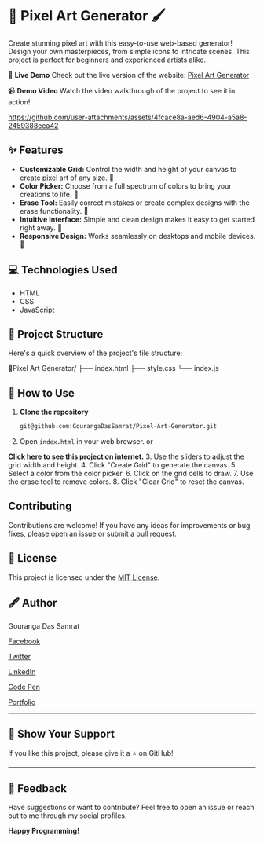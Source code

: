 # 🎨 Pixel Art Generator 🖌️

Create stunning pixel art with this easy-to-use web-based generator!  Design your own masterpieces, from simple icons to intricate scenes.  This project is perfect for beginners and experienced artists alike.

🌟 **Live Demo**
Check out the live version of the website: [Pixel Art  Generator](https://pixel-art-generator-liart.vercel.app/)

📹 **Demo Video**
Watch the video walkthrough of the project to see it in action!

https://github.com/user-attachments/assets/4fcace8a-aed6-4904-a5a8-2459388eea42



## ✨ Features

*   **Customizable Grid:**  Control the width and height of your canvas to create pixel art of any size. 📏
*   **Color Picker:** Choose from a full spectrum of colors to bring your creations to life. 🌈
*   **Erase Tool:**  Easily correct mistakes or create complex designs with the erase functionality. 🧼
*   **Intuitive Interface:**  Simple and clean design makes it easy to get started right away. 🚀
*   **Responsive Design:** Works seamlessly on desktops and mobile devices. 📱

## 💻 Technologies Used

*   HTML
*   CSS
*   JavaScript

## 📂 Project Structure

Here's a quick overview of the project's file structure:

📂Pixel Art Generator/
├── index.html
├── style.css
└── index.js

## 🚀 How to Use

1. **Clone the repository**
   ```bash
   git@github.com:GourangaDasSamrat/Pixel-Art-Generator.git
2.  Open `index.html` in your web browser.
or

**[Click here](https://pixel-art-generator-liart.vercel.app/) to see this project on internet.**
3.  Use the sliders to adjust the grid width and height.
4.  Click "Create Grid" to generate the canvas.
5.  Select a color from the color picker.
6.  Click on the grid cells to draw.
7.  Use the erase tool to remove colors.
8.  Click "Clear Grid" to reset the canvas.



##  Contributing

Contributions are welcome! If you have any ideas for improvements or bug fixes, please open an issue or submit a pull request.

## 📰 License

This project is licensed under the [MIT License](https://opensource.org/licenses/MIT).

## 🖋️ Author

Gouranga Das Samrat

[Facebook](https://www.facebook.com/gourangadassamrat)

[Twitter](https://x.com/gouranga_khulna)

[LinkedIn](https://bd.linkedin.com/in/gouranga-das-samrat-330311294)

[Code Pen](https://codepen.io/gouranga-das-samrat)

[Portfolio](https://gourangadassamrat.my.canva.site/)



---

## 🌟 Show Your Support

If you like this project, please give it a ⭐ on GitHub!


---
## 📢 Feedback

Have suggestions or want to contribute? Feel free to open an issue or reach out to me through my social profiles.

**Happy Programming!**

